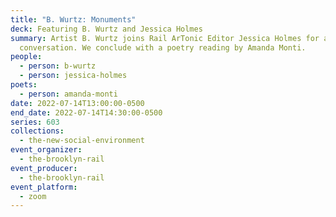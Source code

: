 ```yaml
---
title: "B. Wurtz: Monuments"
deck: Featuring B. Wurtz and Jessica Holmes
summary: Artist B. Wurtz joins Rail ArTonic Editor Jessica Holmes for a
  conversation. We conclude with a poetry reading by Amanda Monti.
people:
  - person: b-wurtz
  - person: jessica-holmes
poets:
  - person: amanda-monti
date: 2022-07-14T13:00:00-0500
end_date: 2022-07-14T14:30:00-0500
series: 603
collections:
  - the-new-social-environment
event_organizer:
  - the-brooklyn-rail
event_producer:
  - the-brooklyn-rail
event_platform:
  - zoom
---
```

